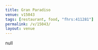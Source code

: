 ```yaml
---
title: Gran Paradiso
venue: v15043
tags: [restaurant, food, "fhrs:411281"]
permalink: /v/15043/
layout: venue
---
```

null